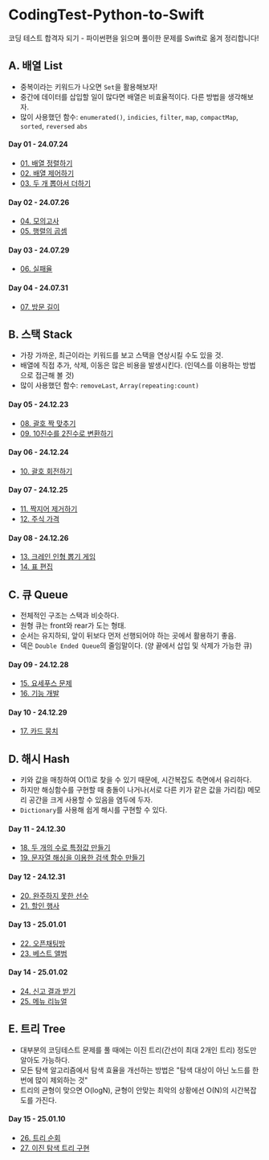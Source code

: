 # CodingTest-Python-to-Swift
코딩 테스트 합격자 되기 - 파이썬편을 읽으며 풀이한 문제를 Swift로 옮겨 정리합니다!

## A. 배열 List
- 중복이라는 키워드가 나오면 `Set`을 활용해보자!
- 중간에 데이터를 삽입할 일이 많다면 배열은 비효율적이다. 다른 방법을 생각해보자.
- 많이 사용했던 함수: `enumerated()`, `indicies`, `filter`, `map`, `compactMap`, `sorted`, `reversed` `abs`

#### Day 01 - 24.07.24
- [01. 배열 정렬하기](배열/01_배열%20정렬하기.md)
- [02. 배열 제어하기](배열/02_배열%20제어하기.md)
- [03. 두 개 뽑아서 더하기](배열/03_두%20개%20뽑아서%20더하기.md)

#### Day 02 - 24.07.26
- [04. 모의고사](배열/04_모의고사.md) 
- [05. 행렬의 곱셈](배열/05_행렬의%20곱셈.md)

#### Day 03 - 24.07.29
- [06. 실패율](배열/06_실패율.md)

#### Day 04 - 24.07.31
- [07. 방문 길이](배열/07_방문%20길이.md)

## B. 스택 Stack
- 가장 가까운, 최근이라는 키워드를 보고 스택을 연상시킬 수도 있을 것.
- 배열에 직접 추가, 삭제, 이동은 많은 비용을 발생시킨다. (인덱스를 이용하는 방법으로 접근해 볼 것)
- 많이 사용했던 함수: `removeLast`, `Array(repeating:count)`

#### Day 05 - 24.12.23
- [08. 괄호 짝 맞추기](스택/08_괄호%20짝%20맞추기.md)
- [09. 10진수를 2진수로 변환하기](스택/09_10진수를%202진수로%20변환하기.md)

#### Day 06 - 24.12.24
- [10. 괄호 회전하기](스택/10_괄호%20회전하기.md)

#### Day 07 - 24.12.25
- [11. 짝지어 제거하기](스택/11_짝지어%20제거하기.md)
- [12. 주식 가격](스택/12_주식%20가격.md)

#### Day 08 - 24.12.26
- [13. 크레인 인형 뽑기 게임](스택/13_크레인%20인형%20뽑기%20게임.md)
- [14. 표 편집](스택/14_표%20편집.md)

## C. 큐 Queue
- 전체적인 구조는 스택과 비슷하다.
- 원형 큐는 front와 rear가 도는 형태.
- 순서는 유지하되, 앞이 뒤보다 먼저 선행되어야 하는 곳에서 활용하기 좋음.
- 덱은 `Double Ended Queue`의 줄임말이다. (양 끝에서 삽입 및 삭제가 가능한 큐)

#### Day 09 - 24.12.28
- [15. 요세푸스 문제](큐/15_요세푸스%20문제.md)
- [16. 기능 개발](큐/16_기능%20개발.md)

#### Day 10 - 24.12.29
- [17. 카드 뭉치](큐/17_카드%20뭉치.md)

## D. 해시 Hash
- 키와 값을 매칭하여 O(1)로 찾을 수 있기 때문에, 시간복잡도 측면에서 유리하다.
- 하지만 해싱함수를 구현할 때 충돌이 나거나(서로 다른 키가 같은 값을 가리킴) 메모리 공간을 크게 사용할 수 있음을 염두에 두자.
- `Dictionary`를 사용해 쉽게 해시를 구현할 수 있다.

#### Day 11 - 24.12.30
- [18. 두 개의 수로 특정값 만들기](해시/18_두%20개의%20수로%20특정값%20만들기.md)
- [19. 문자열 해싱을 이용한 검색 함수 만들기](해시/19_문자열%20해싱을%20이용한%20검색%20함수%20만들기.md)

#### Day 12 - 24.12.31
- [20. 완주하지 못한 선수](해시/20_완주하지%20못한%20선수.md)
- [21. 할인 행사](해시/21_할인%20행사.md)

#### Day 13 - 25.01.01
- [22. 오픈채팅방](해시/22_오픈채팅방.md)
- [23. 베스트 앨범](해시/23_베스트%20앨범.md)

#### Day 14 - 25.01.02
- [24. 신고 결과 받기](해시/24_신고%20결과%20받기.md)
- [25. 메뉴 리뉴얼](해시/25_메뉴%20리뉴얼.md)

## E. 트리 Tree
- 대부분의 코딩테스트 문제를 풀 때에는 이진 트리(간선이 최대 2개인 트리) 정도만 알아도 가능하다.
- 모든 탐색 알고리즘에서 탐색 효율을 개선하는 방법은 "탐색 대상이 아닌 노드를 한 번에 많이 제외하는 것"
- 트리의 균형이 맞으면 O(logN), 균형이 안맞는 최악의 상황에선 O(N)의 시간복잡도를 가진다.

#### Day 15 - 25.01.10
- [26. 트리 순회](트리/26_트리%20순회.md)
- [27. 이진 탐색 트리 구현](트리/27_이진%20탐색%20트리%20구현.md)
